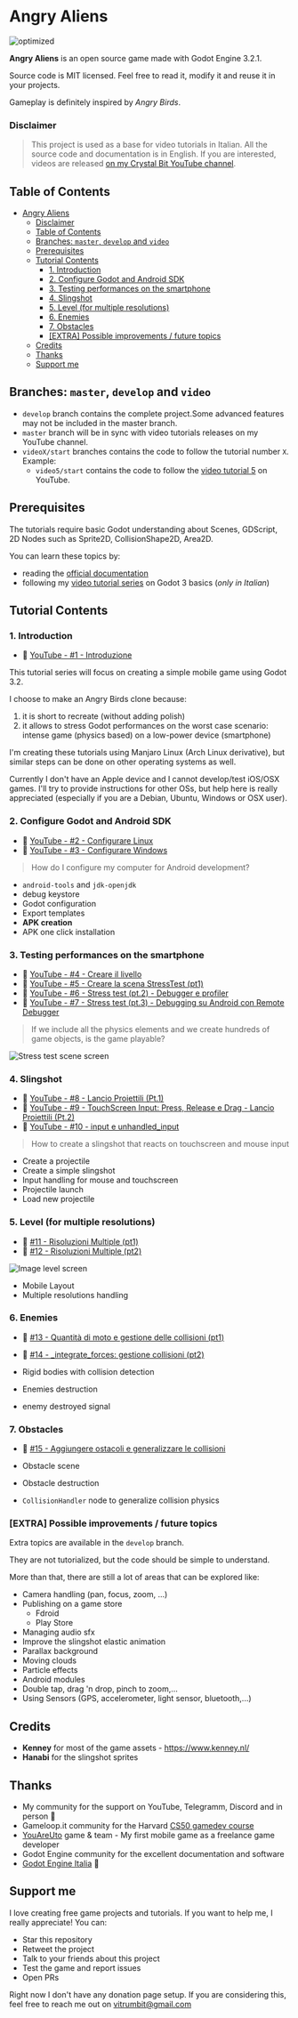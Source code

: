 
# Angry Aliens

![optimized](https://user-images.githubusercontent.com/6860637/79353473-60ad7580-7f3b-11ea-8bc7-411bab23032e.gif)

**Angry Aliens** is an open source game made with Godot Engine 3.2.1.

Source code is MIT licensed. Feel free to read it, modify it and reuse it in your projects.

Gameplay is definitely inspired by *Angry Birds*.

### Disclaimer

> This project is used as a base for video tutorials in Italian. All the source code and documentation is in English.
> If you are interested, videos are released [on my Crystal Bit YouTube channel](https://www.youtube.com/playlist?list=PLaCq3HqKQR6rNyqulBsbca-6wzxp8H52r).

## Table of Contents

- [Angry Aliens](#angry-aliens)
    - [Disclaimer](#disclaimer)
  - [Table of Contents](#table-of-contents)
  - [Branches: `master`, `develop` and `video`](#branches-master-develop-and-video)
  - [Prerequisites](#prerequisites)
  - [Tutorial Contents](#tutorial-contents)
    - [1. Introduction](#1-introduction)
    - [2. Configure Godot and Android SDK](#2-configure-godot-and-android-sdk)
    - [3. Testing performances on the smartphone](#3-testing-performances-on-the-smartphone)
    - [4. Slingshot](#4-slingshot)
    - [5. Level (for multiple resolutions)](#5-level-for-multiple-resolutions)
    - [6. Enemies](#6-enemies)
    - [7. Obstacles](#7-obstacles)
    - [[EXTRA] Possible improvements / future topics](#extra-possible-improvements--future-topics)
  - [Credits](#credits)
  - [Thanks](#thanks)
  - [Support me](#support-me)

## Branches: `master`, `develop` and `video`
- `develop` branch contains the complete project.Some advanced features may not be included in the master branch.
- `master` branch will be in sync with video tutorials releases on my YouTube channel.
- `videoX/start` branches contains the code to follow the tutorial number `X`. Example:
  - `video5/start` contains the code to follow the [video tutorial 5](https://youtu.be/SVuOYKzTwxw) on YouTube.

## Prerequisites

The tutorials require basic Godot understanding about Scenes, GDScript, 2D Nodes such as Sprite2D, CollisionShape2D, Area2D.

You can learn these topics by:

- reading the [official documentation](https://docs.godotengine.org/en/3.1/getting_started/step_by_step/intro_to_the_editor_interface.html)
- following my [video tutorial series](https://www.youtube.com/watch?v=AY1zuH2mHQ0&list=PLaCq3HqKQR6rlPpf2GAOXp52ddt0V71Yl) on Godot 3 basics (*only in Italian*)

## Tutorial Contents

### 1. Introduction

- 🎥 [YouTube - #1 - Introduzione](https://youtu.be/x0emyyXC_sM)

This tutorial series will focus on creating a simple mobile game
using Godot 3.2.

I choose to make an Angry Birds clone because:

1. it is short to recreate (without adding polish) 
2. it allows to stress Godot performances on the worst case scenario: intense game (physics based) on a low-power device (smartphone)

I'm creating these tutorials using Manjaro Linux (Arch Linux derivative), but similar steps can be done on other operating systems as well.

Currently I don't have an Apple device and I cannot develop/test iOS/OSX games. I'll try to provide instructions for other OSs, but help here is really appreciated (especially if you are a Debian, Ubuntu, Windows or OSX user).

### 2. Configure Godot and Android SDK

- 🎥 [YouTube - #2 - Configurare Linux](https://youtu.be/xFia7zG8NGA)
- 🎥 [YouTube - #3 - Configurare Windows](https://youtu.be/PNj8YmXjj-A)
  
> How do I configure my computer for Android development?

- `android-tools` and `jdk-openjdk`
- debug keystore
- Godot configuration
- Export templates
- **APK creation**
- APK one click installation

### 3. Testing performances on the smartphone

- 🎥 [YouTube - #4 - Creare il livello](https://youtu.be/VZS0pv14--s)
- 🎥 [YouTube - #5 - Creare la scena StressTest (pt1)](https://youtu.be/SVuOYKzTwxw)
- 🎥 [YouTube - #6 - Stress test (pt.2) - Debugger e profiler](https://youtu.be/s4jSWPtqR8M)
- 🎥 [YouTube - #7 - Stress test (pt.3) - Debugging su Android con Remote Debugger](https://youtu.be/-z6w9ArPFBY)

> If we include all the physics elements and we create hundreds of game objects, is the game playable?

![Stress test scene screen](Assets/readme/stress-test.png)

### 4. Slingshot

- 🎥 [YouTube - #8 - Lancio Proiettili (Pt.1)](https://youtu.be/W16SLhgp8Zk)
- 🎥 [YouTube - #9 - TouchScreen Input: Press, Release e Drag - Lancio Proiettili (Pt.2)](https://youtu.be/vVDVJMomxBU)
- 🎥 [YouTube - #10 - input e unhandled_input](https://youtu.be/ZuBWgmOB_Gs)

> How to create a slingshot that reacts on touchscreen and mouse input

- Create a projectile
- Create a simple slingshot
- Input handling for mouse and touchscreen
- Projectile launch
- Load new projectile

### 5. Level (for multiple resolutions)

- 🎥 [#11 - Risoluzioni Multiple (pt1)](https://youtu.be/uuRF0yJ6P1M)
- 🎥 [#12 - Risoluzioni Multiple (pt2)](https://youtu.be/va4RFkUQ6xg)

![Image level screen](Assets/readme/level.png)

- Mobile Layout
- Multiple resolutions handling

### 6. Enemies


- 🎥 [#13 - Quantità di moto e gestione delle collisioni (pt1)](https://youtu.be/rAp0APW_aAQ)
- 🎥 [#14 - _integrate_forces: gestione collisioni (pt2)](https://youtu.be/cjRhymHrIe4)

- Rigid bodies with collision detection
- Enemies destruction
- enemy destroyed signal

### 7. Obstacles

- 🎥 [#15 - Aggiungere ostacoli e generalizzare le collisioni](https://youtu.be/yfljmFIFHOg)

- Obstacle scene
- Obstacle destruction
- `CollisionHandler` node to generalize collision physics

### [EXTRA] Possible improvements / future topics

Extra topics are available in the `develop` branch.

They are not tutorialized, but the code should be simple to understand.

More than that, there are still a lot of areas that can be explored like:

- Camera handling (pan, focus, zoom, ...)
- Publishing on a game store
  - Fdroid
  - Play Store
- Managing audio sfx
- Improve the slingshot elastic animation
- Parallax background
- Moving clouds
- Particle effects
- Android modules
- Double tap, drag 'n drop, pinch to zoom,...
- Using Sensors (GPS, accelerometer, light sensor, bluetooth,...)

## Credits

- **Kenney** for most of the game assets - https://www.kenney.nl/
- **Hanabi** for the slingshot sprites

## Thanks

- My community for the support on YouTube, Telegramm, Discord and in person 🙋
- Gameloop.it community for the Harvard [CS50 gamedev course](https://github.com/GameLoop-it/cs50_course_materials)
- [YouAreUto](http://youareuto.com/) game & team - My first mobile game as a freelance game developer
- Godot Engine community for the excellent documentation and software 
- [Godot Engine Italia](https://godotengineitalia.com/) 🍕

## Support me

I love creating free game projects and tutorials. If you want to help me, 
I really appreciate! You can:

- Star this repository
- Retweet the project
- Talk to your friends about this project
- Test the game and report issues
- Open PRs

Right now I don't have any donation page setup. If you are considering this, 
feel free to reach me out on vitrumbit@gmail.com
